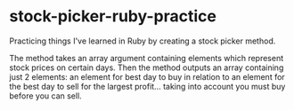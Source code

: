 # stock-picker-ruby-practice

Practicing things I've learned in Ruby by creating a stock picker method.

The method takes an array argument containing elements which represent stock prices on certain days.
Then the method outputs an array containing just 2 elements: an element for  best day to buy 
in relation to an element for the best day to sell for the largest profit... taking into account
you must buy before you can sell. 